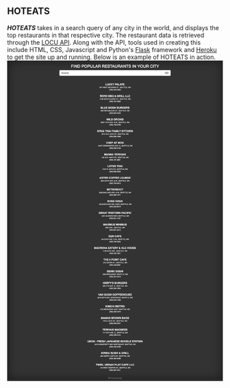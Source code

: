 ## HOTEATS
_**HOTEATS**_ takes in a search query of any city in the world, and displays the top restaurants in that respective city. The restaurant data is retrieved through the [LOCU API](https://dev.locu.com/). Along with the API, tools used in creating this include HTML, CSS, Javascript and Python's [Flask](http://flask.pocoo.org/) framework and [Heroku](https://dashboard.heroku.com/) to get the site up and running. Below is an example of HOTEATS in action.
![Alt text](static/index.png?raw=true "Landing Page")